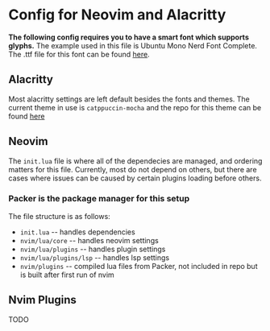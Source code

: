 # Config for Neovim and Alacritty

**The following config requires you to have a smart font which supports glyphs.** 
The example used in this file is Ubuntu Mono Nerd Font Complete. The .ttf file for this font can be found [here](https://github.com/ryanoasis/nerd-fonts/blob/master/patched-fonts/UbuntuMono/Regular/complete/Ubuntu%20Mono%20Nerd%20Font%20Complete%20Mono.ttf).

## Alacritty
Most alacritty settings are left default besides the fonts and themes. The current theme in use is `catppuccin-mocha` and the repo for this theme can be found [here](https://github.com/catppuccin/alacritty)

## Neovim
The `init.lua` file is where all of the dependecies are managed, and ordering matters for this file. Currently, most do not depend on others, but there are cases where issues can be caused by certain plugins loading before others.

### Packer is the package manager for this setup

The file structure is as follows:
- `init.lua` -- handles dependencies
- `nvim/lua/core` -- handles neovim settings 
- `nvim/lua/plugins` -- handles plugin settings
- `nvim/lua/plugins/lsp` -- handles lsp settings
- `nvim/plugins` -- compiled lua files from Packer, not included in repo but is built after first run of nvim


## Nvim Plugins
TODO
